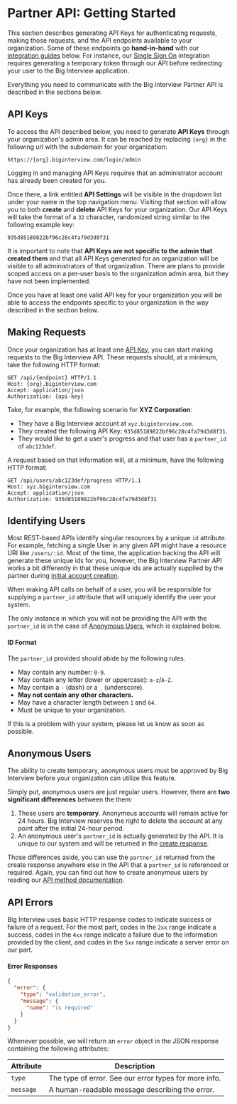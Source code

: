 # Partner API: Getting Started

This section describes generating API Keys for authenticating requests, making
those requests, and the API endpoints available to your organization. Some of
these endpoints go **hand-in-hand** with our [integration guides][integrations]
below. For instance, our [Single Sign On][sso] integration requires generating a
temporary token through our API before redirecting your user to the Big
Interview application.

Everything you need to communicate with the Big Interview Partner API is
described in the sections below.

## API Keys

To access the API described below, you need to generate **API Keys** through
your organization's admin area. It can be reached by replacing `{org}`
in the following url with the subdomain for your organization:

```
https://{org}.biginterview.com/login/admin
```

<div class="alert alert-info">
  Logging in and managing API Keys requires that an administrator account has
  already been created for you.
</div>

Once there, a link entitled **API Settings** will be visible in the dropdown
list under your name in the top navigation menu. Visiting that section will
allow you to both **create** and **delete** API Keys for your organization.
Our API Keys will take the format of a `32` character, randomized string similar
to the following example key:

```
935d85189822bf96c28c4fa79d3d8f31
```

<div class="alert alert-warning">
  It is important to note that <strong>API Keys are not specific to the admin
  that created them</strong> and that all API Keys generated for an organization
  will be visible to all administrators of that organization. There are plans
  to provide scoped access on a per-user basis to the organization admin area,
  but they have not been implemented.
</div>

Once you have at least one valid API key for your organization you will be able
to access the endpoints specific to your organization in the way described in
the section below.

## Making Requests

Once your organization has at least one [API Key][api-keys], you can start
making requests to the Big Interview API. These requests should, at a minimum,
take the following HTTP format:

```http
GET /api/{endpoint} HTTP/1.1
Host: {org}.biginterview.com
Accept: application/json
Authorization: {api-key}
```

Take, for example, the following scenario for **XYZ Corporation**:

* They have a Big Interview account at `xyz.biginterview.com`.
* They created the following API Key: `935d85189822bf96c28c4fa79d3d8f31`.
* They would like to get a user's progress and that user has a `partner_id` of
  `abc123def`.

A request based on that information will, at a minimum, have the following HTTP
format:

```http
GET /api/users/abc123def/progress HTTP/1.1
Host: xyz.biginterview.com
Accept: application/json
Authorization: 935d85189822bf96c28c4fa79d3d8f31
```

## Identifying Users

Most REST-based APIs identify singular resources by a unique `id` attribute. For
example, fetching a single User in any given API might have a resource URI like
`/users/:id`. Most of the time, the application backing the API will generate
these unique ids for you, however, the Big Interview Partner API works a bit
differently in that these unique ids are actually supplied by the partner during
[initial account creation][create-user].

When making API calls on behalf of a user, you will be responsible for supplying
a `partner_id` attribute that will uniquely identify the user your system.

The only instance in which you will not be providing the API with the
`partner_id` is in the case of [Anonymous Users][anon], which is explained
below.

#### ID Format

The `partner_id` provided should abide by the following rules.

* May contain any number: `0-9`.
* May contain any letter (lower or uppercase): `a-z`/`A-Z`.
* May contain a `-` (dash) or a `_` (underscore).
* **May not contain any other characters.**
* May have a character length between `1` and `64`.
* Must be unique to your organization.

If this is a problem with your system, please let us know as soon as possible.

## Anonymous Users

<div class="alert alert-info">
  The ability to create temporary, anonymous users must be approved by Big
  Interview before your organization can utilize this feature.
</div>

Simply put, anonymous users are just regular users. However, there are **two
significant differences** between the them:

1. These users are **temporary**. Anonymous accounts will remain active for 24
   hours. Big Interview reserves the right to delete the account at any point
   after the initial 24-hour period.
2. An anonymous user's `partner_id` is actually generated by the API. It is
   unique to our system and will be returned in the
   [create response][anon-create].

Those differences aside, you can use the `partner_id` returned from the
create response anywhere else in the API that a `partner_id` is referenced or
required. Again, you can find out how to create anonymous users by reading our
[API method documentation][anon-create].

## API Errors

Big Interview uses basic HTTP response codes to indicate success or failure of a
request. For the most part, codes in the `2xx` range indicate a success, codes
in the `4xx` range indicate a failure due to the information provided by the
client, and codes in the `5xx` range indicate a server error on our part.

#### Error Responses

```json
{
  "error": {
    "type": "validation_error",
    "message": {
      "name": "is required"
    }
  }
}
```

Whenever possible, we will return an `error` object in the JSON response
containing the following attributes:

Attribute | Description
----------|-------------
`type` | The type of error. See our error types for more info.
`message` | A human-readable message describing the error.

[uuid]: http://en.wikipedia.org/wiki/Universally_unique_identifier
[anon]: #anonymous-users
[anon-create]: #create-an-anonymous-user
[integrations]: #partner-integrations
[api-keys]: #api-keys
[create-user]: #create-or-update-a-user
[sso]: #single-sign-on
